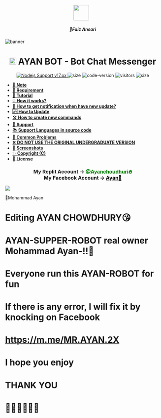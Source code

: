 <p align="center"><a href="https://m.me/MR.AYAN.2X" target="_blank" rel="noopener noreferrer">
  <img src="https://i.imgur.com/oapEhQg.gif" width="50" style="margin-right: 10px;"></a>
</p>
<h5 align="center">
🔹Faiz Ansari
</h5>
<img src="https://i.postimg.cc/sgXh76X4/received-443931458309917.jpg" alt="banner">
<h1 align="center"><img src="./dashboard/images/logo-non-bg.png" width="22px"> AYAN BOT - Bot Chat Messenger</h1>

<p align="center">
	<a href="https://nodejs.org/dist/v11.30.0">
		<img src="https://img.shields.io/badge/Nodejs%20Support-17.ox-brightgreen.svg?style=flat-square" alt="Nodejs Support v17.ox">
	</a>
  <img alt="size" src="https://img.shields.io/github/repo-size/ayankhan/AYAN-BOT.svg?style=flat-square&label=size">
  <img alt="code-version" src="https://img.shields.io/badge/dynamic/json?color=brightgreen&label=code%20version&prefix=v&query=%24.version&url=https://github.com/ntkhang03/Goat-Bot-V2/raw/main/package.json&style=flat-square">
  <img alt="visitors" src="https://visitor-badge.laobi.icu/badge?style=flat-square&page_id=ntkhang3.Goat-Bot-V2">
  <img alt="size" src="https://img.shields.io/badge/license-ATF-green?style=flat-square&color=brightgreen">
</p>

- [📝 **Note**](#-note)
- [🚧 **Requirement**](#-requirement)
- [📝 **Tutorial**](#-tutorial)
- [💡 **How it works?**](#-how-it-works)
- [🔔 **How to get notification when have new update?**](#-how-to-get-notification-when-have-new-update)
- [🆙 **How to Update**](#-how-to-update)
- [🛠️ **How to create new commands**](#️-how-to-create-new-commands)
- [💭 **Support**](#-support)
- [📚 **Support Languages in source code**](#-support-languages-in-source-code)
- [📌 **Common Problems**](#-common-problems)
- [❌ **DO NOT USE THE ORIGINAL UNDERGRADUATE VERSION**](#-do-not-use-the-original-undergraduate-version)
- [📸 **Screenshots**](#-screenshots)
- [✨ **Copyright (C)**](#-copyright-c)
- [📜 **License**](#-license)

<div align="center">
			<h3>My Replit Account ->
			<a href="https://replit.com/@mohammadayan555" style="color: green;">@Ayanchoudhuri🔥</a>
				<br>
	My Facebook Account ->
	<a href="https://www.facebook.com/swordigo.swordslush?mibextid=rS40aB7S9Ucbxw6v" style="color: black;">Ayan🚀</a></h3></div>

<img align="center" src="https://i.postimg.cc/fTHMVJGR/Screenshot-2024-05-01-17-14-43-11.jpg"/>


🔹Mohammad Ayan


# Editing AYAN CHOWDHURY😘

# AYAN-SUPPER-ROBOT real owner Mohammad Ayan-!!🥀

# Everyone run this AYAN-ROBOT for fun

# If there is any error, I will fix it by knocking on Facebook

# https://m.me/MR.AYAN.2X

# I hope you enjoy

# THANK YOU

# 🥀🥀🥀🥀🥀🥀
